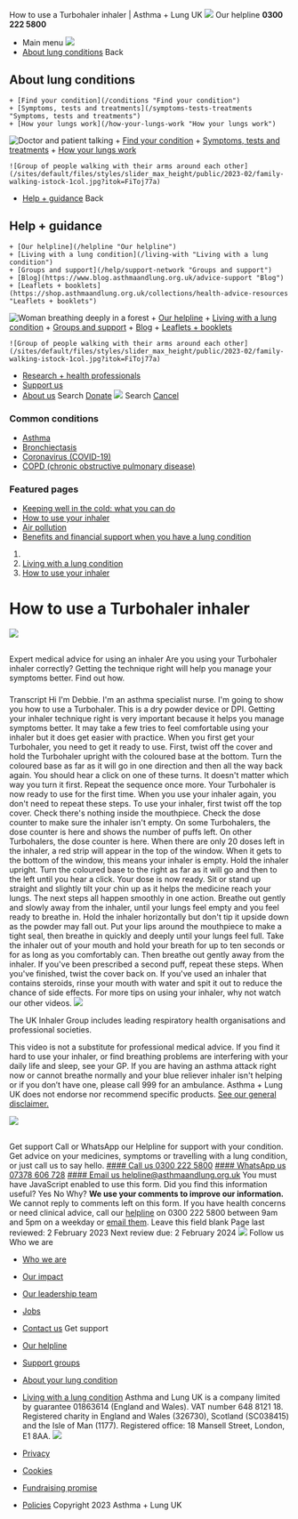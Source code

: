 
How to use a Turbohaler inhaler | Asthma + Lung UK
 [![](/themes/custom/asthma-lung-uk/images/aluk-logo.png)](/ "Homepage")
 Our helpline **0300 222 5800**
* Main menu
![](/wingsuit/asthma-lung-uk/images/aluk-logo.png)
* [About lung conditions](#about "About lung conditions")
 Back
 
## About lung conditions
	+ [Find your condition](/conditions "Find your condition")
	+ [Symptoms, tests and treatments](/symptoms-tests-treatments "Symptoms, tests and treatments")
	+ [How your lungs work](/how-your-lungs-work "How your lungs work")
![Doctor and patient talking](/sites/default/files/styles/slider_max_height/public/2023-02/119589.jpg?itok=IfMKqhqJ)
	+ [Find your condition](/conditions)
	+ [Symptoms, tests and treatments](/symptoms-tests-treatments)
	+ [How your lungs work](/how-your-lungs-work)
	
	
	![Group of people walking with their arms around each other](/sites/default/files/styles/slider_max_height/public/2023-02/family-walking-istock-1col.jpg?itok=FiToj77a)
* [Help + guidance](#get-support "Help + guidance")
 Back
 
## Help + guidance
	+ [Our helpline](/helpline "Our helpline")
	+ [Living with a lung condition](/living-with "Living with a lung condition")
	+ [Groups and support](/help/support-network "Groups and support")
	+ [Blog](https://www.blog.asthmaandlung.org.uk/advice-support "Blog")
	+ [Leaflets + booklets](https://shop.asthmaandlung.org.uk/collections/health-advice-resources "Leaflets + booklets")
![Woman breathing deeply in a forest](/sites/default/files/styles/slider_max_height/public/2023-02/A%2BLUK%20Generic73.jpg?itok=IY-jWei3)
	+ [Our helpline](/helpline)
	+ [Living with a lung condition](/living-with)
	+ [Groups and support](/help/support-network)
	+ [Blog](https://www.blog.asthmaandlung.org.uk/advice-support)
	+ [Leaflets + booklets](https://shop.asthmaandlung.org.uk/collections/health-advice-resources "Leaflets and booklets about lung conditions")
	
	
	![Group of people walking with their arms around each other](/sites/default/files/styles/slider_max_height/public/2023-02/family-walking-istock-1col.jpg?itok=FiToj77a)
* [Research + health professionals](/research-health-professionals "Research + health professionals")
* [Support us](/support-us "Support us")
* [About us](/about-us "About us")
Search
[Donate](https://action.asthmaandlung.org.uk/page/99720/donate/1?ea_tracking_id=General_WebsiteALUK_Header_Regular "Donate") 
 [![](/themes/custom/asthma-lung-uk/images/aluk-logo.png)](/ "Homepage")
Search
[Cancel](#)
### Common conditions
* [Asthma](/conditions/asthma)
* [Bronchiectasis](/conditions/bronchiectasis)
* [Coronavirus (COVID-19)](/conditions/coronavirus)
* [COPD (chronic obstructive pulmonary disease)](/conditions/copd-chronic-obstructive-pulmonary-disease)
### Featured pages
* [Keeping well in the cold: what you can do](/living-with/cold-weather)
* [How to use your inhaler](/living-with/inhaler-videos)
* [Air pollution](/living-with/air-pollution)
* [Benefits and financial support when you have a lung condition](/living-with/benefits)
1. 
3. [Living with a lung condition](/living-with)
5. [How to use your inhaler](/living-with/inhaler-videos)
# How to use a Turbohaler inhaler
![](/themes/custom/asthma-lung-uk/images/slash-forward-blue.png)
## 
 Expert medical advice for using an inhaler
Are you using your Turbohaler inhaler correctly? Getting the technique right will help you manage your symptoms better. Find out how.
 
### 
 Transcript
Hi I'm Debbie. I'm an asthma specialist nurse. I'm going to show you how to use a Turbohaler. This is a dry powder device or DPI. Getting your inhaler technique right is very important because it helps you manage symptoms better. It may take a few tries to feel comfortable using your inhaler but it does get easier with practice. When you first get your Turbohaler, you need to get it ready to use. First, twist off the cover and hold the Turbohaler upright with the coloured base at the bottom. Turn the coloured base as far as it will go in one direction and then all the way back again. You should hear a click on one of these turns. It doesn't matter which way you turn it first. Repeat the sequence once more. Your Turbohaler is now ready to use for the first time. When you use your inhaler again, you don't need to repeat these steps. To use your inhaler, first twist off the top cover. Check there's nothing inside the mouthpiece. Check the dose counter to make sure the inhaler isn't empty. On some Turbohalers, the dose counter is here and shows the number of puffs left. On other Turbohalers, the dose counter is here. When there are only 20 doses left in the inhaler, a red strip will appear in the top of the window. When it gets to the bottom of the window, this means your inhaler is empty. Hold the inhaler upright. Turn the coloured base to the right as far as it will go and then to the left until you hear a click. Your dose is now ready. Sit or stand up straight and slightly tilt your chin up as it helps the medicine reach your lungs. The next steps all happen smoothly in one action. Breathe out gently and slowly away from the inhaler, until your lungs feel empty and you feel ready to breathe in. Hold the inhaler horizontally but don't tip it upside down as the powder may fall out. Put your lips around the mouthpiece to make a tight seal, then breathe in quickly and deeply until your lungs feel full. Take the inhaler out of your mouth and hold your breath for up to ten seconds or for as long as you comfortably can. Then breathe out gently away from the inhaler. If you've been prescribed a second puff, repeat these steps. When you've finished, twist the cover back on. If you've used an inhaler that contains steroids, rinse your mouth with water and spit it out to reduce the chance of side effects. For more tips on using your inhaler, why not watch our other videos.
![](/sites/default/files/2023-02/UKIG-footer.jpg)
 
 The UK Inhaler Group includes leading respiratory health organisations and professional societies.
 
 
This video is not a substitute for professional medical advice. If you find it hard to use your inhaler, or find breathing problems are interfering with your daily life and sleep, see your GP. If you are having an asthma attack right now or cannot breathe normally and your blue reliever inhaler isn't helping or if you don’t have one, please call 999 for an ambulance. Asthma + Lung UK does not endorse nor recommend specific products. [See our general disclaimer.](https://www.asthma.org.uk/terms/terms-and-conditions/#Disclaimer)
 
![](/themes/custom/asthma-lung-uk/images/slash-forward.png)
## 
 Get support
Call or WhatsApp our Helpline for support with your condition. Get advice on your medicines, symptoms or travelling with a lung condition, or just call us to say hello.
[#### Call us
 0300 222 5800](tel:+443002225800)
[#### WhatsApp us
 07378 606 728](https://wa.me/447378606728)
[#### Email us
 helpline@asthmaandlung.org.uk](mailto:helpline@asthmaandlung.org.uk)
You must have JavaScript enabled to use this form.
Did you find this information useful?
Yes
No
Why?
**We use your comments to improve our information.** We cannot reply to comments left on this form. If you have health concerns or need clinical advice, call our [helpline](/helpline) on 0300 222 5800 between 9am and 5pm on a weekday or [email them](/helpline).
Leave this field blank
Page last reviewed: 
2 February 2023
Next review due: 
2 February 2024
 [![](/sites/default/files/2023-01/footer-logo%20%281%29.png)](/ "Homepage")
Follow us
 Who we are
 
* [Who we are](/about-us/who-we-are)
* [Our impact](/about-us/our-impact)
* [Our leadership team](/about-us/our-leadership-team)
* [Jobs](/work-us)
* [Contact us](/about-us/contact-us)
 Get support
 
* [Our helpline](/helpline)
* [Support groups](/help/support-network)
* [About your lung condition](/conditions)
* [Living with a lung condition](/living-with)
Asthma and Lung UK is a company limited by guarantee 01863614 (England and Wales). VAT number 648 8121 18.
Registered charity in England and Wales (326730), Scotland (SC038415) and the Isle of Man (1177). Registered office: 18 Mansell Street, London, E1 8AA.
[![](/sites/default/files/2023-01/reg-logo%20%281%29.png)](https://www.fundraisingregulator.org.uk)
![]()
![]()
* [Privacy](/privacy-policy)
* [Cookies](/cookies-how-we-use-them)
* [Fundraising promise](/fundraising-promise)
* [Policies](/about-us/policies)
 Copyright 2023 Asthma + Lung UK
 
